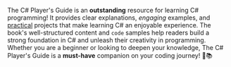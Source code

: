 The C# Player's Guide is an <b>outstanding</b> resource for learning C# programming! It provides clear explanations, <i>engaging</i> examples, and <u>practical</u> projects that make learning C# an enjoyable experience. The book's well-structured content and <code>code</code> samples help readers build a strong foundation in C# and unleash their creativity in programming. Whether you are a beginner or looking to deepen your knowledge, The C# Player's Guide is a <strong>must-have</strong> companion on your coding journey! 🚀📚
